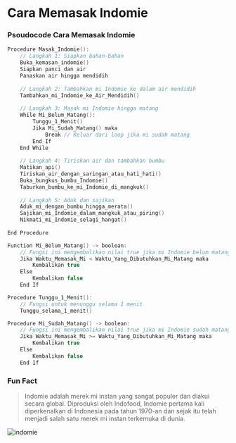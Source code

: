 # Cara Memasak Indomie

### Psoudocode Cara Memasak Indomie
```c
Procedure Masak_Indomie():
    // Langkah 1: Siapkan bahan-bahan
    Buka_kemasan_indomie()
    Siapkan panci dan air
    Panaskan air hingga mendidih
    
    // Langkah 2: Tambahkan mi Indomie ke dalam air mendidih
    Tambahkan_mi_Indomie_ke_Air_Mendidih()
    
    // Langkah 3: Masak mi Indomie hingga matang
    While Mi_Belum_Matang():
        Tunggu_1_Menit()
        Jika Mi_Sudah_Matang() maka
            Break // Keluar dari loop jika mi sudah matang
        End If
    End While
    
    // Langkah 4: Tiriskan air dan tambahkan bumbu
    Matikan_api()
    Tiriskan_air_dengan_saringan_atau_hati_hati()
    Buka_bungkus_bumbu_Indomie()
    Taburkan_bumbu_ke_mi_Indomie_di_mangkuk()
    
    // Langkah 5: Aduk dan sajikan
    Aduk_mi_dengan_bumbu_hingga_merata()
    Sajikan_mi_Indomie_dalam_mangkuk_atau_piring()
    Nikmati_mi_Indomie_selagi_hangat()
    
End Procedure

Function Mi_Belum_Matang() -> boolean:
    // Fungsi ini mengembalikan nilai true jika mi Indomie belum matang, false jika sudah matang
    Jika Waktu_Memasak_Mi < Waktu_Yang_Dibutuhkan_Mi_Matang maka
        Kembalikan true
    Else
        Kembalikan false
    End If

Procedure Tunggu_1_Menit():
    // Fungsi untuk menunggu selama 1 menit
    Tunggu_selama_1_menit()

Procedure Mi_Sudah_Matang() -> boolean:
    // Fungsi ini mengembalikan nilai true jika mi Indomie sudah matang, false jika belum
    Jika Waktu_Memasak_Mi >= Waktu_Yang_Dibutuhkan_Mi_Matang maka
        Kembalikan true
    Else
        Kembalikan false
    End If
```

### Fun Fact
> Indomie adalah merek mi instan yang sangat populer dan diakui secara global. Diproduksi oleh Indofood, Indomie pertama kali diperkenalkan di Indonesia pada tahun 1970-an dan sejak itu telah menjadi salah satu merek mi instan terkemuka di dunia.

![indomie](https://www.static-src.com/wcsstore/Indraprastha/images/catalog/full//93/MTA-2583228/indomie_indomie-goreng-mie-instan--85g--_full02.jpg)